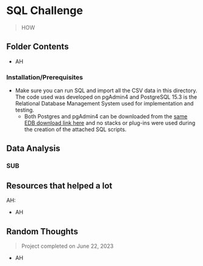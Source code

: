 # SQL Challenge
> HOW
## Folder Contents
- AH

### Installation/Prerequisites
- Make sure you can run SQL and import all the CSV data in this directory. The code used was developed on pgAdmin4 and PostgreSQL 15.3 is the Relational Database Management System used for implementation and testing.
  - Both Postgres and pgAdmin4 can be downloaded from the [same EDB download link here](https://www.enterprisedb.com/downloads/postgres-postgresql-downloads) and no stacks or plug-ins were used during the creation of the attached SQL scripts.

## Data Analysis

### SUB

## Resources that helped a lot
AH:
- AH
## Random Thoughts
> Project completed on June 22, 2023
- AH